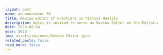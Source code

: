 ```yaml
---
layout: post
name: announcement-30
title: Review Editor of Frontiers in Virtual Reality 
description: Weizi is invited to serve as Review Editor on the Editorial Board of Virtual Reality and Human Behaviour, a specialty section of Frontiers in Virtual Reality.
date: 2023-08-04
year: 2023
img: assets/img/news/Review Editor.jpeg
related_posts: false
read_more: false 
---
```

